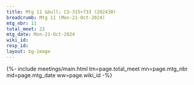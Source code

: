 ```yaml
---
title: Mtg 11 &bull; CS-315+733 (202430)
breadcrumb: Mtg 11 (Mon-21-Oct-2024)
mtg_nbr: 11
total_meet: 23
mtg_date: Mon-21-Oct-2024
wiki_id: 
resp_id: 
layout: bg-image
---
```


{%- include meetings/main.html
    tm=page.total_meet
    mn=page.mtg_nbr
    md=page.mtg_date
    ww=page.wiki_id
-%}
